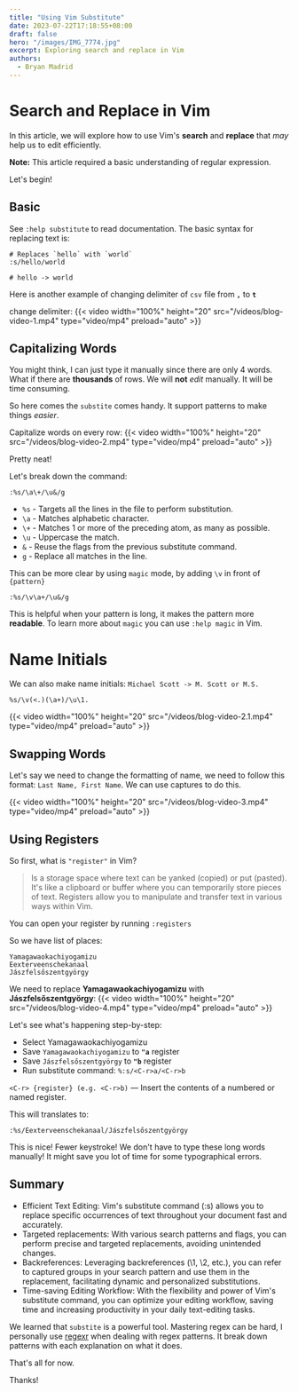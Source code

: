```yaml
---
title: "Using Vim Substitute"
date: 2023-07-22T17:18:55+08:00
draft: false
hero: "/images/IMG_7774.jpg"
excerpt: Exploring search and replace in Vim
authors:
  - Bryan Madrid
---
```


# Search and Replace in Vim

In this article, we will explore how to use Vim's **search** and **replace** that *may* help us to edit efficiently.

**Note:** This article required a basic understanding of regular expression.


Let's begin!


## Basic

See `:help substitute` to read documentation. The basic syntax for replacing text is:

```vim
# Replaces `hello` with `world`
:s/hello/world

# hello -> world
```


Here is another example of changing delimiter of `csv` file from **`,`** to **`t`**

change delimiter:
{{< video width="100%" height="20" src="/videos/blog-video-1.mp4" type="video/mp4" preload="auto" >}}

## Capitalizing Words

You might think, I can just type it manually since there are only 4 words. What
if there are **thousands** of rows. We will **not** *edit* manually. It will be time consuming.

So here comes the `substite` comes handy. It support patterns to make things *easier*.


Capitalize words on every row:
{{< video width="100%" height="20" src="/videos/blog-video-2.mp4" type="video/mp4" preload="auto" >}}

Pretty neat!

Let's break down the command:

```vim
:%s/\a\+/\u&/g
```
* `%s` - Targets all the lines in the file to perform substitution.
* `\a` - Matches alphabetic character.
* `\+` - Matches 1 or more of the preceding atom, as many as possible.
* `\u` - Uppercase the match.
* `&` - Reuse the flags from the previous substitute command.
* `g` - Replace all matches in the line.

This can be more clear by using `magic` mode, by adding `\v` in front of `{pattern}` 

```vim
:%s/\v\a+/\u&/g
```

This is helpful when your pattern is long, it makes the pattern more **readable**. To learn more about `magic` you can use `:help magic` in Vim.


# Name Initials

We can also make name initials: `Michael Scott -> M. Scott or M.S.`

```vim
%s/\v(<.)(\a+)/\u\1.
```

{{< video width="100%" height="20" src="/videos/blog-video-2.1.mp4" type="video/mp4" preload="auto" >}}

## Swapping Words

Let's say we need to change the formatting of name, we need to follow this format: `Last Name, First Name`. We can use captures to do this.

{{< video width="100%" height="20" src="/videos/blog-video-3.mp4" type="video/mp4" preload="auto" >}}

## Using Registers

So first, what is `"register"` in Vim?

> Is a storage space where text can be yanked (copied) or put (pasted). It's like a clipboard or buffer where you can temporarily store pieces of text. Registers allow you to manipulate and transfer text in various ways within Vim.


You can open your register by running  `:registers`

So we have list of places:

```csv
Yamagawaokachiyogamizu
Eexterveenschekanaal
Jászfelsőszentgyörgy
```

We need to replace **Yamagawaokachiyogamizu** with **Jászfelsőszentgyörgy**:
{{< video width="100%" height="20" src="/videos/blog-video-4.mp4" type="video/mp4" preload="auto" >}}


Let's see what's happening step-by-step:

- Select Yamagawaokachiyogamizu
- Save `Yamagawaokachiyogamizu` to **`"a`** register
- Save `Jászfelsőszentgyörgy` to **`"b`** register
- Run substitute command: `%:s/<C-r>a/<C-r>b`

`<C-r> {register} (e.g. <C-r>b)` — Insert the contents of a numbered or named register.

This will translates to:

```vim
:%s/Eexterveenschekanaal/Jászfelsőszentgyörgy
```

This is nice! Fewer keystroke! We don't have to type these long words manually! It might save you lot of time for some typographical errors.

## Summary

* Efficient Text Editing: Vim's substitute command (:s) allows you to replace specific occurrences of text throughout your document fast and accurately.
* Targeted replacements: With various search patterns and flags, you can perform precise and targeted replacements, avoiding unintended changes.
* Backreferences: Leveraging backreferences (\1, \2, etc.), you can refer to captured groups in your search pattern and use them in the replacement, facilitating dynamic and personalized substitutions.
* Time-saving Editing Workflow: With the flexibility and power of Vim's substitute command, you can optimize your editing workflow, saving time and increasing productivity in your daily text-editing tasks.


We learned that `substite` is a powerful tool. Mastering regex can be hard, I personally use [regexr](https://regexr.com/) when dealing with regex patterns. It break down patterns with each explanation on what it does.

That's all for now.

Thanks!
